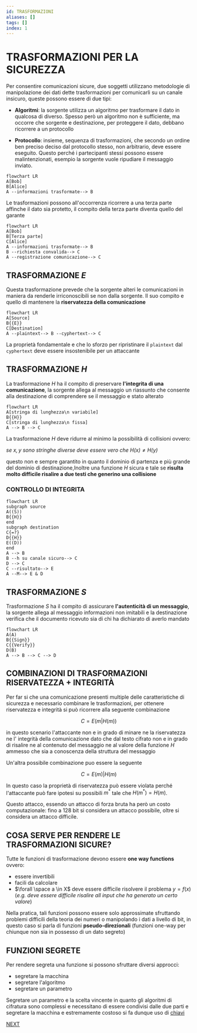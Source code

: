 ```yaml
---
id: TRASFORMAZIONI
aliases: []
tags: []
index: 1
---
```


# TRASFORMAZIONI PER LA SICUREZZA

Per consentire comunicazioni sicure, due soggetti utilizzano metodologie di manipolazione dei dati dette trasformazioni per comunicarli su un canale insicuro, queste possono essere di due tipi:

- **Algoritmi**: la sorgente utilizza un algoritmo per trasformare il dato in qualcosa di diverso. Spesso però un algoritmo non è sufficiente, ma occorre che sorgente e destinazione, per proteggere il dato, debbano ricorrere a un protocollo


- **Protocollo**: insieme, sequenza di trasformazioni, che secondo un ordine ben preciso deciso dal protocollo stesso, non arbitrario, deve essere eseguito. Questo perché i partecipanti stessi possono essere malintenzionati, esempio la sorgente vuole ripudiare il messaggio inviato.

```mermaid
flowchart LR
A[Bob]
B[Alice]
A --informazioni trasformate--> B
```

Le trasformazioni possono all'occorrenza ricorrere a una terza parte affinche il dato sia protetto, il compito della terza parte diventa quello del garante

```mermaid
flowchart LR
A[Bob]
B[Terza parte]
C[Alice]
A --informazioni trasformate--> B
B --richiesta convalida--> C
A --registrazione comunicazione--> C
```

## TRASFORMAZIONE $E$

Questa trasformazione prevede che la sorgente alteri le comunicazioni in maniera da renderle irriconoscibili se non dalla sorgente. Il suo compito e quello di mantenere la **riservatezza della comunicazione**


```mermaid
flowchart LR
A[Source]
B{{E}}
C[Destination]
A --plaintext--> B --cyphertext--> C
```

La proprietà fondamentale e che lo sforzo per ripristinare il `plaintext`  dal `cyphertext` deve essere insostenibile per un attaccante

## TRASFORMAZIONE $H$

La trasformazione $H$ ha il compito di preservare **l'integrita di una comunicazione**, la sorgente allega al messaggio un riassunto che consente alla destinazione di comprendere se il messaggio e stato alterato

```mermaid
flowchart LR
A[stringa di lunghezza\n variabile]
B{{H}}
C[stringa di lunghezza\n fissa]
A --> B --> C
```

La trasformazione $H$ deve ridurre al minimo la possibilità di collisioni ovvero:

*se $x,y$ sono stringhe diverse deve essere vero che $H(x) \neq H(y)$*

questo non e sempre garantito in quanto il dominio di partenza e più grande del dominio di destinazione,Inoltre una funzione $H$ sicura e tale se **risulta molto difficile risalire a due testi che generino una collisione**

### CONTROLLO DI INTEGRITA

```mermaid
flowchart LR
subgraph source
A((S))
B{{H}}
end
subgraph destination
C{=?}
D{{H}}
E((D))
end
A --> B
B --h su canale sicuro--> C
D --> C
C --risultato--> E
A --M--> E & D
```
## TRASFORMAZIONE $S$

Trasformazione $S$ ha il compito di assicurare **l'autenticità di un messaggio**, la sorgente allega al messaggio informazioni non imitabili e la destinazione verifica che il documento ricevuto sia di chi ha dichiarato di averlo mandato

```mermaid
flowchart LR
A(A)
B{{Sign}}
C{{Verify}}
D(B)
A --> B --> C --> D
```

## COMBINAZIONI DI TRASFORMAZIONI RISERVATEZZA + INTEGRITÀ

Per far si che una comunicazione presenti multiple delle caratteristiche di sicurezza e necessario combinare le trasformazioni, per ottenere riservatezza e integrità si può ricorrere alla seguente combinazione

$$C = E(m|H(m))$$

in questo scenario l'attaccante non e in grado di minare ne la riservatezza ne l' integrità della comunicazione dato che dal testo cifrato non e in grado di risalire ne al contenuto del messaggio ne al valore della funzione $H$ ammesso che sia a conoscenza della struttura del messaggio

Un'altra possibile combinazione puo essere la seguente

$$C = E(m)|H(m)$$

In questo caso la proprietà di riservatezza può essere violata perché l'attaccante può fare ipotesi su possibili $m^{*}$ tale che $H(m^{*})=H(m)$.

Questo attacco, essendo un attacco di forza bruta ha però un costo computazionale: fino a 128 bit si considera un attacco possibile, oltre si considera un attacco difficile.

## COSA SERVE PER RENDERE LE TRASFORMAZIONI SICURE?

Tutte le funzioni di trasformazione devono essere **one way functions** ovvero:

- essere invertibili
- facili da calcolare
- $\forall \space a \in X$ deve essere difficile risolvere il problema $y=f(x)$ (*e.g. deve essere difficile risalire all input che ha generato un certo valore*)

Nella pratica, tali funzioni possono essere solo approssimate sfruttando problemi difficili della teoria dei numeri o manipolando i dati a livello di bit, in questo caso si parla di funzioni **pseudo-direzionali** (funzioni one-way per chiunque non sia in possesso di un dato segreto)

## FUNZIONI SEGRETE

Per rendere segreta una funzione si possono sfruttare diversi approcci:

- segretare la macchina
- segretare l'algoritmo
- segretare un parametro

Segretare un parametro e la scelta vincente in quanto gli algoritmi di cifratura sono complessi e necessitano di essere condivisi dalle due parti e segretare la macchina e estremamente costoso si fa dunque uso di [chiavi](CHIAVI.md)


 [NEXT](FUNZIONI_HASH.md)
